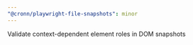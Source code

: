 ```yaml
---
"@cronn/playwright-file-snapshots": minor
---
```


Validate context-dependent element roles in DOM snapshots
